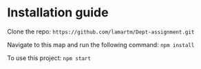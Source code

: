# Installation guide

Clone the repo:
```https://github.com/lamartm/Dept-assignment.git```

Navigate to this map and run the following command:
``` npm install ```

To use this project:
``` npm start ```

